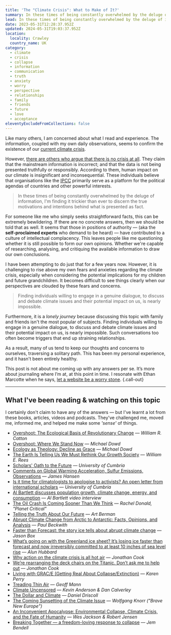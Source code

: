 ```yaml
---
title: 'The "Climate Crisis": What to Make of It?'
summary: In these times of being constantly overwhelmed by the deluge of information, I'm finding it trickier than ever to discern the true motivations and intentions behind what is presented as fact, with one such topic being the "climate crisis."
lead: In these times of being constantly overwhelmed by the deluge of information, I'm finding it trickier than ever to discern the true motivations and intentions behind what is presented as fact, with one such topic being the "<strong>climate crisis</strong>."
date: 2023-05-31T12:28:37.952Z
updated: 2024-05-31T19:03:37.952Z
location:
  locality: Crawley
  country_name: UK
category:
  - climate
  - crisis
  - collapse
  - information
  - communication
  - truth
  - anxiety
  - worry
  - perspective
  - relationships
  - family
  - friends
  - future
  - love
  - acceptance
eleventyExcludeFromCollections: false
---
```


Like many others, I am concerned about what I read and experience. The information, coupled with my own daily observations, seems to confirm the existence of our [current climate crisis](https://climate.nasa.gov/).

However, [there are others who argue that there is no crisis at all](https://www.aei.org/carpe-diem/there-is-no-climate-emergency-say-500-experts-in-letter-to-the-united-nations/). They claim that the mainstream information is incorrect; and that the data is not being presented truthfully or responsibly. According to them, human impact on our climate is insignificant and inconsequential. These individuals believe that organisations like the <abbr title="The Intergovernmental Panel on Climate Change.">[IPCC](https://www.ipcc.ch/)</abbr> primarily serve as a platform for the political agendas of countries and other powerful interests.

> In these times of being constantly overwhelmed by the deluge of information, I'm finding it trickier than ever to discern the true motivations and intentions behind what is presented as fact.

For someone like me who simply seeks straightforward facts, this can be extremely bewildering. If there are no concrete answers, then we should be told that as well. It seems that those in positions of authority — (aka the **self-proclaimed experts** who demand to be heard) — have contributed to a culture of intellectual complacency. This leaves people like me questioning whether it is still possible to form our own opinions. Whether we're capable of researching, analysing, and critiquing the available information to draw our own conclusions.

I have been attempting to do just that for a few years now. However, it is challenging to rise above my own fears and anxieties regarding the climate crisis, especially when considering the potential implications for my children and future grandchildren. It becomes difficult to see things clearly when our perspectives are clouded by these fears and concerns.

> Finding individuals willing to engage in a genuine dialogue, to discuss and debate climate issues and their potential impact on us, is nearly impossible.

Furthermore, it is a *lonely journey* because discussing this topic with family and friends isn't the most popular of subjects. Finding individuals willing to engage in a genuine dialogue, to discuss and debate climate issues and their potential impact on us, is nearly impossible. Such conversations too often become triggers that end up straining relationships.

As a result, many of us tend to keep our thoughts and concerns to ourselves, traversing a solitary path. This has been my personal experience, and it hasn't been entirely healthy.

This post is not about me coming up with any answers per se. It’s more about journaling where I’m at, at this point in time. I resonate with Ethan Marcotte when he says, [let a website be a worry stone](https://ethanmarcotte.com/wrote/let-a-website-be-a-worry-stone/). {.call-out}

***

## What I've been reading & watching on this topic

I certainly don't claim to have any of the answers &mdash; but I've learnt a lot from these books, articles, videos and podcasts. They've challenged me, moved me, informed me, and helped me make some *'sense'* of things.

* [Overshoot: The Ecological Basis of Revolutionary Change](https://www.goodreads.com/en/book/show/319810.Overshoot) &mdash; *William R. Catton*
* [Overshoot: Where We Stand Now](https://howtosavetheworld.ca/2021/09/21/overshoot-where-we-stand-now-guest-post-by-michael-dowd/) &mdash; *Michael Dowd*
* [Ecology as Theology: Decline as Grace](https://youtu.be/SQYrkhAuJH0) &mdash; *Michael Dowd*
* [The Earth Is Telling Us We Must Rethink Our Growth Society](https://thetyee.ca/Analysis/2020/04/06/The-Earth-Is-Telling-Us-We-Must-Rethink-Our-Growth-Society/) &mdash; *William E. Rees*
* [Scholars' Oath to the Future](http://iflas.blogspot.com/2022/11/scholars-oath-to-future.html) &mdash; *University of Cumbria*
* [Comments on Global Warming Acceleration, Sulfur Emissions, Observations](https://www.columbia.edu/~jeh1/mailings/2024/MayEmail.2024.05.16.pdf) &mdash; *James Hansen*
* [Is it time for climatologists to apologise to activists? An open letter from international scholars](https://iflas.blogspot.com/2023/10/apologize.html) &mdash; *University of Cumbria*
* [Al Bartlett discusses population growth, climate change, energy, and consumption](https://youtu.be/F8ZJCtL6bPs) &mdash; *Al Bartlett video interview*
* [The Oil Crash Is Coming Sooner Than We Think](https://www.planetcritical.com/p/the-oil-crash-is-coming-sooner-than) &mdash; *Rachel Donald, "Planet Critical"*
* [Telling the Truth About Our Future](https://www.artberman.com/blog/telling-the-truth-about-our-future/) &mdash; *Art Berman*
* [Abrupt Climate Change from Arctic to Antarctic: Facts, Opinions, and Analysis](https://paulbeckwith.net/) &mdash; *Paul Beckwith*
* [Faster than Forecast: the story ice tells about abrupt climate change](https://www.sila.cool/book-faster-than-forecast/) — *Jason Box*
* [What’s going on with the Greenland ice sheet? It’s losing ice faster than forecast and now irreversibly committed to at least 10 inches of sea level rise](https://theconversation.com/whats-going-on-with-the-greenland-ice-sheet-its-losing-ice-faster-than-forecast-and-now-irreversibly-committed-to-at-least-10-inches-of-sea-level-rise-185590) &mdash; *Alun Hubbard*
* [Why action on the climate crisis is all hot air](https://jonathancook.substack.com/p/why-action-on-the-climate-crisis) &mdash; *Jonathan Cook*
* [We’re rearranging the deck chairs on the Titanic. Don’t ask me to help out](https://www.jonathan-cook.net/blog/2023-09-10/rearranging-deck-chairs-titanic/) &mdash; *Jonathan Cook*
* [Living with GRAC/E (Getting Real About Collapse/Extinction)](https://chickenfoot.substack.com/) &mdash; *Karen Perry*
* [Treading Thin Air](https://www.lrb.co.uk/the-paper/v45/n17/geoff-mann/treading-thin-air) &mdash; *Geoff Mann*
* [Climate Uncensored](https://climateuncensored.com/) &mdash; *Kevin Anderson & Dan Calverley*
* [The Dollar and Climate](https://www.phenomenalworld.org/analysis/the-dollar-and-climate/) &mdash; *Daniel Driscoll*
* [The Coming Sunsetting of the Climate Issue](https://braveneweurope.com/wolfgang-knorr-the-coming-sunsetting-of-the-climate-issue) — *Wolfgang Knorr ("Brave New Europe")*
* [An Inconvenient Apocalypse: Environmental Collapse, Climate Crisis, and the Fate of Humanity](https://robertwjensen.org/books/an-inconvenient-apocalypse/) &mdash; *Wes Jackson & Robert Jensen*
* [Breaking Together — a freedom-loving response to collapse](https://jembendell.com/2023/04/08/breaking-together-a-freedom-loving-response-to-collapse/) &mdash; *Jem Bendell*
